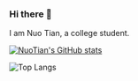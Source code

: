 ### Hi there 👋

I am Nuo Tian, a college student.

[![NuoTian's GitHub stats](https://github-readme-stats-gamma-six-qayzd0vd8y.vercel.app/api?username=s235784&hide=contribs,prs&count_private=true&show_icons=true&theme=buefy)](https://github.com/anuraghazra/github-readme-stats)

![Top Langs](https://github-readme-stats-gamma-six-qayzd0vd8y.vercel.app/api/top-langs/?username=s235784&layout=compact&exclude_repo=ACFLY_A9_Firmware_Unofficial)

<!--

**s235784/s235784** is a ✨ _special_ ✨ repository because its `README.md` (this file) appears on your GitHub profile.

Here are some ideas to get you started:

- 🔭 I’m currently working on ...
- 🌱 I’m currently learning ...
- 👯 I’m looking to collaborate on ...
- 🤔 I’m looking for help with ...
- 💬 Ask me about ...
- 📫 How to reach me: ...
- 😄 Pronouns: ...
- ⚡ Fun fact: ...
-->
